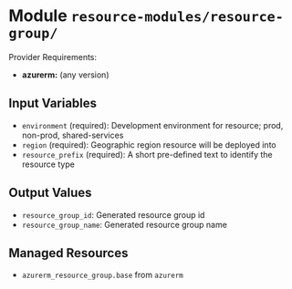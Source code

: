 
# Module `resource-modules/resource-group/`

Provider Requirements:
* **azurerm:** (any version)

## Input Variables
* `environment` (required): Development environment for resource; prod, non-prod, shared-services
* `region` (required): Geographic region resource will be deployed into
* `resource_prefix` (required): A short pre-defined text to identify the resource type

## Output Values
* `resource_group_id`: Generated resource group id
* `resource_group_name`: Generated resource group name

## Managed Resources
* `azurerm_resource_group.base` from `azurerm`

